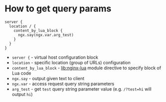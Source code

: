 # How to get query params

```nginx
server {
  location / {
    content_by_lua_block {
      ngx.say(ngx.var.arg_test)
    }
  }
}
```

- `server {` - virtual host configuration block
- `location` - specific location (group of URLs) configuration
- `content_by_lua_block` - [lib:nginx-lua](/nginx-lua/how-to-install-nginx-lua-module-in-ubuntu-ubuntuversion) module directive to specify block of Lua code
- `ngx.say` - output given text to client 
- `ngx.var` - access request query string parameters
- `arg_test` - get `test` query string parameter value (e.g. `/?test=hi` will output `hi`)


